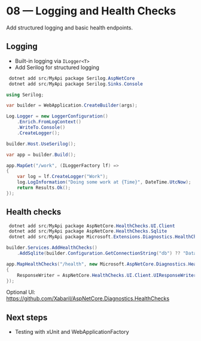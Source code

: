 # 08 — Logging and Health Checks

Add structured logging and basic health endpoints.

## Logging
- Built-in logging via `ILogger<T>`
- Add Serilog for structured logging

```powershell
 dotnet add src/MyApi package Serilog.AspNetCore
 dotnet add src/MyApi package Serilog.Sinks.Console
```

```csharp
using Serilog;

var builder = WebApplication.CreateBuilder(args);

Log.Logger = new LoggerConfiguration()
    .Enrich.FromLogContext()
    .WriteTo.Console()
    .CreateLogger();

builder.Host.UseSerilog();

var app = builder.Build();

app.MapGet("/work", (ILoggerFactory lf) =>
{
    var log = lf.CreateLogger("Work");
    log.LogInformation("Doing some work at {Time}", DateTime.UtcNow);
    return Results.Ok();
});
```

## Health checks
```powershell
 dotnet add src/MyApi package AspNetCore.HealthChecks.UI.Client
 dotnet add src/MyApi package AspNetCore.HealthChecks.Sqlite
 dotnet add src/MyApi package Microsoft.Extensions.Diagnostics.HealthChecks
```

```csharp
builder.Services.AddHealthChecks()
    .AddSqlite(builder.Configuration.GetConnectionString("db") ?? "Data Source=app.db", name: "database");

app.MapHealthChecks("/health", new Microsoft.AspNetCore.Diagnostics.HealthChecks.HealthCheckOptions
{
    ResponseWriter = AspNetCore.HealthChecks.UI.Client.UIResponseWriter.WriteHealthCheckUIResponse
});
```

Optional UI: https://github.com/Xabaril/AspNetCore.Diagnostics.HealthChecks

## Next steps
- Testing with xUnit and WebApplicationFactory
